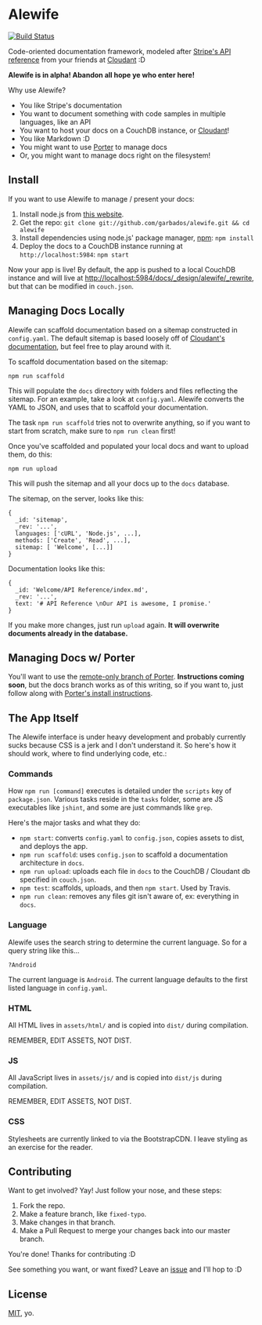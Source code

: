 # Alewife

[![Build Status](https://travis-ci.org/garbados/alewife.png)](https://travis-ci.org/garbados/alewife)

Code-oriented documentation framework, modeled after [Stripe's API reference](https://stripe.com/docs/api) from your friends at [Cloudant](https://cloudant.com/) :D

**Alewife is in alpha! Abandon all hope ye who enter here!**

Why use Alewife?

* You like Stripe's documentation
* You want to document something with code samples in multiple languages, like an API
* You want to host your docs on a CouchDB instance, or [Cloudant](https://cloudant.com/)!
* You like Markdown :D
* You might want to use [Porter](https://github.com/garbados/porter) to manage docs
* Or, you might want to manage docs right on the filesystem!

## Install

If you want to use Alewife to manage / present your docs:

1. Install node.js from [this website](http://nodejs.org/).
2. Get the repo: `git clone git://github.com/garbados/alewife.git && cd alewife`
4. Install dependencies using node.js' package manager, [npm](https://npmjs.org/): `npm install`
5. Deploy the docs to a CouchDB instance running at `http://localhost:5984`: `npm start`

Now your app is live! By default, the app is pushed to a local CouchDB instance and will live at <http://localhost:5984/docs/_design/alewife/_rewrite>, but that can be modified in `couch.json`.

## Managing Docs Locally

Alewife can scaffold documentation based on a sitemap constructed in `config.yaml`. The default sitemap is based loosely off of [Cloudant's documentation](http://docs.cloudant.com/), but feel free to play around with it.

To scaffold documentation based on the sitemap:

    npm run scaffold

This will populate the `docs` directory with folders and files reflecting the sitemap. For an example, take a look at `config.yaml`. Alewife converts the YAML to JSON, and uses that to scaffold your documentation.

The task `npm run scaffold` tries not to overwrite anything, so if you want to start from scratch, make sure to `npm run clean` first!

Once you've scaffolded and populated your local docs and want to upload them, do this:

    npm run upload

This will push the sitemap and all your docs up to the `docs` database. 

The sitemap, on the server, looks like this:

    {
      _id: 'sitemap',
      _rev: '...',
      languages: ['cURL', 'Node.js', ...],
      methods: ['Create', 'Read', ...],
      sitemap: [ 'Welcome', [...]]
    }

Documentation looks like this:

    {
      _id: 'Welcome/API Reference/index.md',
      _rev: '...',
      text: '# API Reference \nOur API is awesome, I promise.'
    }

If you make more changes, just run `upload` again. **It will overwrite documents already in the database.**

## Managing Docs w/ Porter

You'll want to use the [remote-only branch of Porter](https://github.com/garbados/porter/tree/remote-only). **Instructions coming soon**, but the docs branch works as of this writing, so if you want to, just follow along with [Porter's install instructions](https://github.com/garbados/porter/tree/docs#install).

## The App Itself

The Alewife interface is under heavy development and probably currently sucks because CSS is a jerk and I don't understand it. So here's how it should work, where to find underlying code, etc.:

### Commands

How `npm run [command]` executes is detailed under the `scripts` key of `package.json`. Various tasks reside in the `tasks` folder, some are JS executables like `jshint`, and some are just commands like `grep`.

Here's the major tasks and what they do:

* `npm start`: converts `config.yaml` to `config.json`, copies assets to dist, and deploys the app.
* `npm run scaffold`: uses `config.json` to scaffold a documentation architecture in `docs`.
* `npm run upload`: uploads each file in `docs` to the CouchDB / Cloudant db specified in `couch.json`.
* `npm test`: scaffolds, uploads, and then `npm start`. Used by Travis.
* `npm run clean`: removes any files git isn't aware of, ex: everything in `docs`.

### Language

Alewife uses the search string to determine the current language. So for a query string like this...

    ?Android

The current language is `Android`. The current language defaults to the first listed language in `config.yaml`.

### HTML

All HTML lives in `assets/html/` and is copied into `dist/` during compilation. 

REMEMBER, EDIT ASSETS, NOT DIST.

### JS

All JavaScript lives in `assets/js/` and is copied into `dist/js` during compilation. 

REMEMBER, EDIT ASSETS, NOT DIST.

### CSS

Stylesheets are currently linked to via the BootstrapCDN. I leave styling as an exercise for the reader.

## Contributing

Want to get involved? Yay! Just follow your nose, and these steps:

1. Fork the repo.
2. Make a feature branch, like `fixed-typo`.
3. Make changes in that branch.
4. Make a Pull Request to merge your changes back into our master branch.

You're done! Thanks for contributing :D

See something you want, or want fixed? Leave an [issue](https://github.com/garbados/alewife/issues) and I'll hop to :D

## License

[MIT](http://opensource.org/licenses/MIT), yo.
